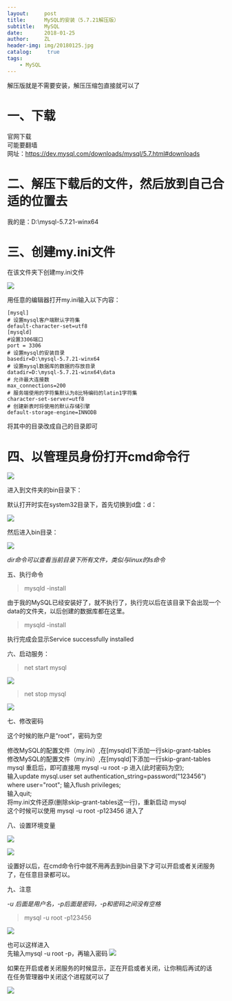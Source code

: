 ```yaml
---
layout:     post
title:      MySQL的安装（5.7.21解压版）
subtitle:   MySQL
date:       2018-01-25
author:     ZL
header-img: img/20180125.jpg
catalog: 	 true
tags:
    - MySQL
---
```


解压版就是不需要安装，解压压缩包直接就可以了

# 一、下载
官网下载  
可能要翻墙  
网址：https://dev.mysql.com/downloads/mysql/5.7.html#downloads

# 二、解压下载后的文件，然后放到自己合适的位置去
我的是：D:\mysql-5.7.21-winx64

# 三、创建my.ini文件
在该文件夹下创建my.ini文件

![](http://ovoxjpcrm.bkt.clouddn.com/0a593b411da4f3a01c22b4bb6cd1a08a.png)

用任意的编辑器打开my.ini输入以下内容：
```
[mysql]  
# 设置mysql客户端默认字符集  
default-character-set=utf8  
[mysqld]  
#设置3306端口  
port = 3306  
# 设置mysql的安装目录  
basedir=D:\mysql-5.7.21-winx64
# 设置mysql数据库的数据的存放目录  
datadir=D:\mysql-5.7.21-winx64\data
# 允许最大连接数  
max_connections=200  
# 服务端使用的字符集默认为8比特编码的latin1字符集  
character-set-server=utf8  
# 创建新表时将使用的默认存储引擎  
default-storage-engine=INNODB  
```
将其中的目录改成自己的目录即可

# 四、以管理员身份打开cmd命令行

![](http://ovoxjpcrm.bkt.clouddn.com/ef1fdd78eab2881b852f755212ae917c.png)

进入到文件夹的bin目录下：

默认打开时实在system32目录下，首先切换到d盘：d：

![](http://ovoxjpcrm.bkt.clouddn.com/d6db86e878fe52ae9333d4728c314a27.png)

然后进入bin目录：

![](http://ovoxjpcrm.bkt.clouddn.com/37fa233cc3cd150912d30da11f70d667.png)

*dir命令可以查看当前目录下所有文件，类似与linux的ls命令*

五、执行命令  

>mysqld -install  

由于我的MySQL已经安装好了，就不执行了，执行完以后在该目录下会出现一个data的文件夹，以后创建的数据库都在这里。

>mysqld -install

执行完成会显示Service successfully installed

六、启动服务：
>net start mysql

![](http://ovoxjpcrm.bkt.clouddn.com/11fc7630d8b6940b342df14889c86bf3.png)


>net stop mysql

![](http://ovoxjpcrm.bkt.clouddn.com/ce45d68d05c1299eb03efbb4eb18c7af.png)


七、修改密码

这个时候的账户是“root”，密码为空

修改MySQL的配置文件（my.ini）,在[mysqld]下添加一行skip-grant-tables  
修改MySQL的配置文件（my.ini）,在[mysqld]下添加一行skip-grant-tables  
mysql 重启后，即可直接用 mysql -u root -p 进入(此时密码为空);  
输入update mysql.user set authentication_string=password("123456") where user="root";
输入flush privileges;  
输入quit;  
将my.ini文件还原(删除skip-grant-tables这一行)，重新启动 mysql  
这个时候可以使用 mysql -u root -p123456 进入了  

八、设置环境变量

![](http://ovoxjpcrm.bkt.clouddn.com/3c72a038076433247a61223bcdaac885.png)

![](http://ovoxjpcrm.bkt.clouddn.com/4eb5f0246ba412a723568b759ba565df.png)

设置好以后，在cmd命令行中就不用再去到bin目录下才可以开启或者关闭服务了，在任意目录都可以。

九、注意

*-u 后面是用户名，-p后面是密码，-p和密码之间没有空格*
>mysql -u root -p123456

![](http://ovoxjpcrm.bkt.clouddn.com/23ad1336837f614b2129dd795a01c723.png)

也可以这样进入  
先输入mysql -u root -p，再输入密码
![](http://ovoxjpcrm.bkt.clouddn.com/43dcfe32ad5e43e9d5cbdbfc3a97ef24.png)


如果在开启或者关闭服务的时候显示，正在开启或者关闭，让你稍后再试的话  
在任务管理器中关闭这个进程就可以了

![](http://ovoxjpcrm.bkt.clouddn.com/a5b80e149f9ffc721593ac7935d5d7f8.png)
